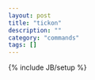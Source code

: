 ```yaml
---
layout: post
title: "tickon"
description: ""
category: "commands"
tags: []
---
```

{% include JB/setup %}

